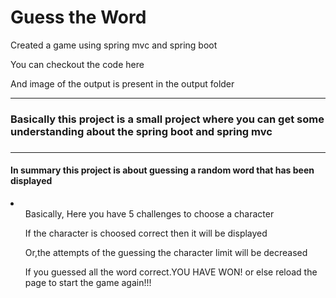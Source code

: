 <h1>Guess the Word</h1>
<p>Created a game using spring mvc and spring boot</p>
<p>You can checkout the code here</p>
<p>And image of the output is present in the output folder</p>
<hr>
<h3>Basically this project is a small project where you can get some understanding about the spring boot and spring mvc<h3>
<hr>
<h4>In summary this project is about guessing a random word that has been displayed</h4>
<li>
<ul>Basically, Here you have 5 challenges to choose a character</ul>
<ul>If the character is choosed correct then it will be displayed</ul>
<ul>Or,the attempts of the guessing the character limit will be decreased</ul>
<ul>If you guessed all the word correct.YOU HAVE WON! or else reload the page to start the game again!!!</ul>
</li>